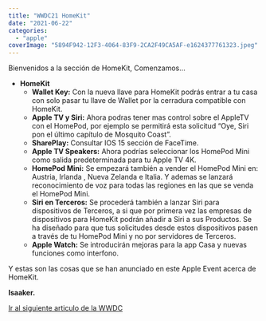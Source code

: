 ```yaml
---
title: "WWDC21 HomeKit"
date: "2021-06-22"
categories: 
  - "apple"
coverImage: "5894F942-12F3-4064-83F9-2CA2F49CA5AF-e1624377761323.jpeg"
---
```


Bienvenidos a la sección de HomeKit, Comenzamos…

- **HomeKit**
    - **Wallet Key:** Con la nueva llave para HomeKit podrás entrar a tu casa con solo pasar tu llave de Wallet por la cerradura compatible con HomeKit.
    - **Apple TV y Siri:** Ahora podras tener mas control sobre el AppleTV con el HomePod, por ejemplo se permitirá esta solicitud “Oye, Siri pon el último capítulo de Mosquito Coast”.
    - **SharePlay:** Consultar IOS 15 sección de FaceTime.
    - **Apple TV Speakers:** Ahora podrías seleccionar los HomePod Mini como salida predeterminada para tu Apple TV 4K.
    - **HomePod Mini:** Se empezará también a vender el HomePod Mini en: Austria, Irlanda , Nueva Zelanda e Italia. Y ademas se lanzará reconocimiento de voz para todas las regiones en las que se venda el HomePod Mini.
    - **Siri en Terceros:** Se procederá también a lanzar Siri para dispositivos de Terceros, a si que por primera vez las empresas de dispositivos para HomeKit podrán añadir a Siri a sus Productos. Se ha diseñado para que tus solicitudes desde estos dispositivos pasen a través de tu HomePod Mini y no por servidores de Terceros.
    - **Apple Watch:** Se introducirán mejoras para la app Casa y nuevas funciones como interfono.

Y estas son las cosas que se han anunciado en este Apple Event acerca de HomeKit.

**Isaaker.**

[Ir al siguiente articulo de la WWDC](https://piscinadeentropia.es/wwdc21-macos-monterey/)
